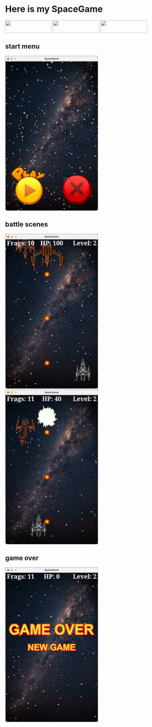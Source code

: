 # Here is my SpaceGame

<p align="left"> 
  <img src="https://img.shields.io/badge/Android-3DDC84?style=for-the-badge&logo=android&logoColor=white" width="150" height="40"/>
  <img src="https://img.shields.io/badge/Android%20Studio-3DDC84.svg?style=for-the-badge&logo=android-studio&logoColor=white" width="150" height="40"/>
  <img src="https://img.shields.io/badge/LibGDX-%20-red" width="150" height="40"/>
</p>

## start menu
<p align="left">
  <img src="screenshots/startScreen.png" width="300" height="500">
</p>

## battle scenes
<p align="left">
  <img src="screenshots/battleScreen1.png" width="300" height="500">
  <img src="screenshots/battleScreen2.png" width="300" height="500">
</p>

## game over
<p align="left">
  <img src="screenshots/gameOverScreen.png" width="300" height="500">
</p>
